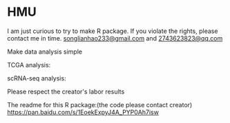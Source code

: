 # HMU
I am just curious to try to make R package. If you violate the rights, please contact me in time. songlianhao233@gmail.com and 2743623823@qq.com

Make data analysis simple

TCGA analysis:

scRNA-seq analysis:

Please respect the creator's labor results

The readme for this R package:(the code please contact creator)
https://pan.baidu.com/s/1EoekExpyJ4A_PYP0Ah7isw
